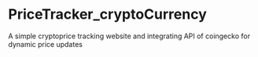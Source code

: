 # PriceTracker_cryptoCurrency
A simple cryptoprice tracking website and integrating API of coingecko for dynamic price updates
